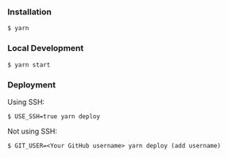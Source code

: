 ### Installation

```
$ yarn
```

###  Local Development

```
$ yarn start
```

### Deployment

Using SSH:

```
$ USE_SSH=true yarn deploy

```

Not using SSH:

```
$ GIT_USER=<Your GitHub username> yarn deploy (add username)
```